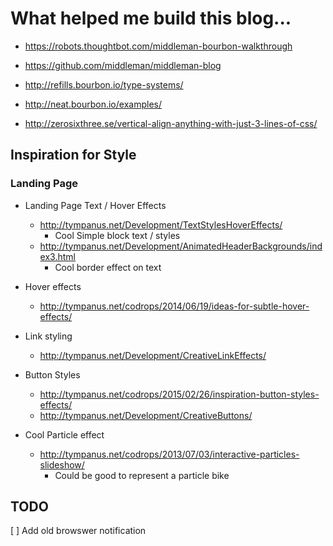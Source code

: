 # What helped me build this blog...

* https://robots.thoughtbot.com/middleman-bourbon-walkthrough

* https://github.com/middleman/middleman-blog

* http://refills.bourbon.io/type-systems/

* http://neat.bourbon.io/examples/

* http://zerosixthree.se/vertical-align-anything-with-just-3-lines-of-css/


## Inspiration for Style

### Landing Page
* Landing Page Text / Hover Effects
  * http://tympanus.net/Development/TextStylesHoverEffects/
    * Cool Simple block text / styles
  * http://tympanus.net/Development/AnimatedHeaderBackgrounds/index3.html
    * Cool border effect on text


* Hover effects
  * http://tympanus.net/codrops/2014/06/19/ideas-for-subtle-hover-effects/

* Link styling
  * http://tympanus.net/Development/CreativeLinkEffects/ 

* Button Styles
  * http://tympanus.net/codrops/2015/02/26/inspiration-button-styles-effects/
  * http://tympanus.net/Development/CreativeButtons/


* Cool Particle effect
  * http://tympanus.net/codrops/2013/07/03/interactive-particles-slideshow/
    * Could be good to represent a particle bike


## TODO

[ ] Add old browswer notification
